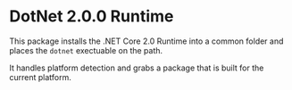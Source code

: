 # DotNet 2.0.0 Runtime

This package installs the .NET Core 2.0 Runtime into a common folder and places the `dotnet` exectuable on the path.

It handles platform detection and grabs a package that is built for the current platform.